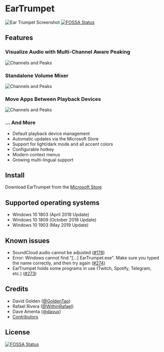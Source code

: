 # EarTrumpet

![Ear Trumpet Screenshot](./Graphics/hero1.gif)
[![FOSSA Status](https://app.fossa.io/api/projects/git%2Bgithub.com%2Fmeteorsnows%2FEarTrumpet.svg?type=shield)](https://app.fossa.io/projects/git%2Bgithub.com%2Fmeteorsnows%2FEarTrumpet?ref=badge_shield)

## Features

### Visualize Audio with Multi-Channel Aware Peaking
![Channels and Peaks](./Graphics/hero2.gif)

### Standalone Volume Mixer
![Channels and Peaks](./Graphics/hero3.gif)

### Move Apps Between Playback Devices
![Channels and Peaks](./Graphics/hero4.gif)

### ... And More
* Default playback device management
* Automatic updates via the Microsoft Store
* Support for light/dark mode and all accent colors
* Configurable hotkey
* Modern context menus
* Growing multi-lingual support

## Install

Download EarTrumpet from the [Microsoft Store](https://www.microsoft.com/en-us/p/eartrumpet/9nblggh516xp)

## Supported operating systems ##
- Windows 10 1803 (April 2018 Update)
- Windows 10 1809 (October 2018 Update)
- Windows 10 1903 (May 2019 Update)

## Known issues ##
- SoundCloud audio cannot be adjusted ([#178](https://github.com/File-New-Project/EarTrumpet/issues/178))
- Error: Windows cannot find "[...] EarTrumpet.exe". Make sure you typed the name correctly, and then try again ([#274](https://github.com/File-New-Project/EarTrumpet/issues/274))
- EarTrumpet holds some programs in use (Twitch, Spotify, Telegram, etc.) ([#273](https://github.com/File-New-Project/EarTrumpet/issues/273))

## Credits ##
- David Golden ([@GoldenTao](https://www.twitter.com/GoldenTao))
- Rafael Rivera ([@WithinRafael](https://www.twitter.com/WithinRafael))
- Dave Amenta ([@davux](https://www.twitter.com/davux))
- [Contributors](https://github.com/File-New-Project/EarTrumpet/graphs/contributors)


## License
[![FOSSA Status](https://app.fossa.io/api/projects/git%2Bgithub.com%2Fmeteorsnows%2FEarTrumpet.svg?type=large)](https://app.fossa.io/projects/git%2Bgithub.com%2Fmeteorsnows%2FEarTrumpet?ref=badge_large)